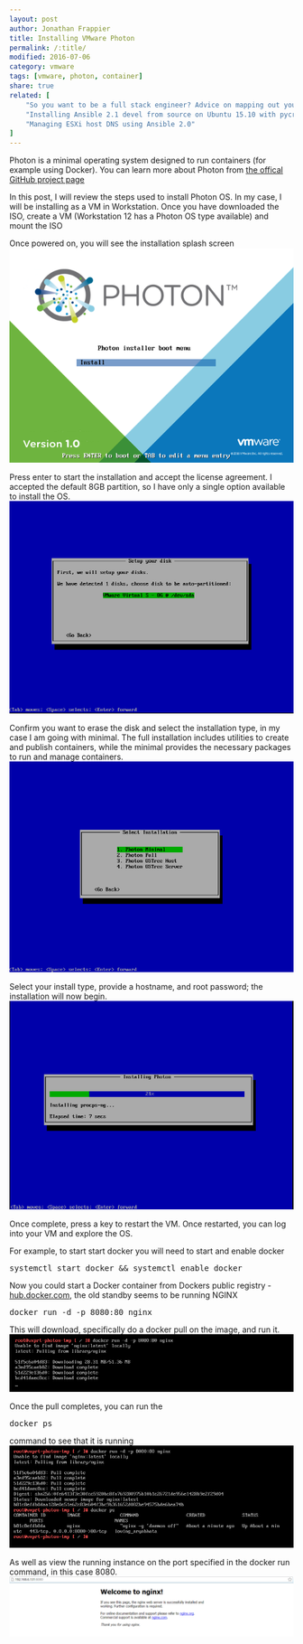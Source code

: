 ```yaml
---
layout: post
author: Jonathan Frappier
title: Installing VMware Photon
permalink: /:title/
modified: 2016-07-06
category: vmware
tags: [vmware, photon, container]
share: true
related: [
    "So you want to be a full stack engineer? Advice on mapping out your career.", 
    "Installing Ansible 2.1 devel from source on Ubuntu 15.10 with pycrypto errors", 
    "Managing ESXi host DNS using Ansible 2.0"
]
---
```

Photon is a minimal operating system designed to run containers (for example using Docker). You can learn more about Photon from <a href="https://vmware.github.io/photon/" target="_blank">the offical GitHub project page</a>

In this post, I will review the steps used to install Photon OS. In my case, I will be installing as a VM in Workstation. Once you have downloaded the ISO, create a VM (Workstation 12 has a Photon OS type available) and mount the ISO

Once powered on, you will see the installation splash screen
<img src="/images/fulls/photon-install-1.PNG" class="fit image">

Press enter to start the installation and accept the license agreement. I accepted the default 8GB partition, so I have only a single option available to install the OS.
<img src="/images/fulls/photon-install-partition-2.PNG" class="fit image">

Confirm you want to erase the disk and select the installation type, in my case I am going with minimal. The full installation includes utilities to create and publish containers, while the minimal provides the necessary packages to run and manage containers.
<img src="/images/fulls/photon-install-install-type-3.PNG" class="fit image">

Select your install type, provide a hostname, and root password; the installation will now begin.
<img src="/images/fulls/photon-install-progress-4.PNG" class="fit image">

Once complete, press a key to restart the VM. Once restarted, you can log into your VM and explore the OS. 

For example, to start start docker you will need to start and enable docker

<pre>systemctl start docker && systemctl enable docker</pre>

Now you could start a Docker container from Dockers public registry - <a href="https://hub.docker.com/" target="_blank">hub.docker.com</a>, the old standby seems to be running NGINX

<pre>docker run -d -p 8080:80 nginx</pre>

This will download, specifically do a docker pull on the image, and run it.
<img src="/images/fulls/photon-docker-run-5.PNG" class="fit image">

Once the pull completes, you can run the <pre>docker ps</pre> command to see that it is running
<img src="/images/fulls/photon-docker-ps-6.PNG" class="fit image">

As well as view the running instance on the port specified in the docker run command, in this case 8080.
<img src="/images/fulls/photon-docker-nginx-7.PNG" class="fit image">



